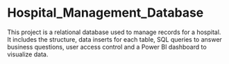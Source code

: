 # Hospital_Management_Database

This project is a relational database used to manage records for a hospital. It includes the structure, data inserts for each table, SQL queries to answer business questions, user access control and a Power BI dashboard to visualize data.
